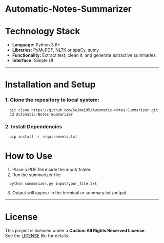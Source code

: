# Automatic-Notes-Summarizer

# Technology Stack

- **Language:** Python 3.8+
- **Libraries:** PyMuPDF, NLTK or spaCy, sumy
- **Functionality:** Extract text, clean it, and generate extractive summaries
- **Interface:** Simple UI
---

# Installation and Setup
### 1. Clone the repository to local system:
```
  git clone https://github.com/Seimei95/Automatic-Notes-Summarizer.git
  cd Automatic-Notes-Summarizer
```

### 2. Install Dependencies
```
  pip install -r requirements.txt
```

# How to Use
1. Place a PDF file inside the input/ folder.
2. Run the summarizer file:
  ```
    python summarizer.py input/your_file.txt
  ```
3. Output will appear in the terminal or summary.txt /output.
---

# License

This project is licensed under a **Custom All Rights Reserved License**.  
See the [LICENSE](./LICENSE) file for details.
